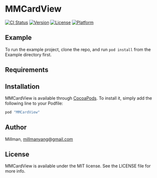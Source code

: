 # MMCardView

[![CI Status](http://img.shields.io/travis/Millman/MMCardView.svg?style=flat)](https://travis-ci.org/Millman/MMCardView)
[![Version](https://img.shields.io/cocoapods/v/MMCardView.svg?style=flat)](http://cocoapods.org/pods/MMCardView)
[![License](https://img.shields.io/cocoapods/l/MMCardView.svg?style=flat)](http://cocoapods.org/pods/MMCardView)
[![Platform](https://img.shields.io/cocoapods/p/MMCardView.svg?style=flat)](http://cocoapods.org/pods/MMCardView)

## Example

To run the example project, clone the repo, and run `pod install` from the Example directory first.

## Requirements

## Installation

MMCardView is available through [CocoaPods](http://cocoapods.org). To install
it, simply add the following line to your Podfile:

```ruby
pod "MMCardView"
```

## Author

Millman, millmanyang@gmail.com

## License

MMCardView is available under the MIT license. See the LICENSE file for more info.
